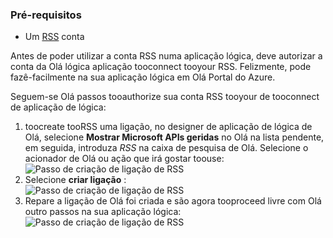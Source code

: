 ### <a name="prerequisites"></a>Pré-requisitos
* Um [RSS](https://wikipedia.org/wiki/RSS) conta  

Antes de poder utilizar a conta RSS numa aplicação lógica, deve autorizar a conta da Olá lógica aplicação tooconnect tooyour RSS. Felizmente, pode fazê-facilmente na sua aplicação lógica em Olá Portal do Azure.  

Seguem-se Olá passos tooauthorize sua conta RSS tooyour de tooconnect de aplicação de lógica:  

1. toocreate tooRSS uma ligação, no designer de aplicação de lógica de Olá, selecione **Mostrar Microsoft APIs geridas** no Olá na lista pendente, em seguida, introduza *RSS* na caixa de pesquisa de Olá. Selecione o acionador de Olá ou ação que irá gostar toouse:  
   ![Passo de criação de ligação de RSS](./media/connectors-create-api-rss/rss-1.png)  
2. Selecione **criar ligação** :  
   ![Passo de criação de ligação de RSS](./media/connectors-create-api-rss/rss-2.png)  
3. Repare a ligação de Olá foi criada e são agora tooproceed livre com Olá outro passos na sua aplicação lógica:  
   ![Passo de criação de ligação de RSS](./media/connectors-create-api-rss/rss-3.png)  

